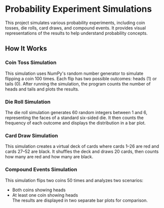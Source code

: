 # Probability Experiment Simulations

This project simulates various probability experiments, including coin tosses, die rolls, card draws, and compound events. It provides visual representations of the results to help understand probability concepts.

## How It Works

### Coin Toss Simulation
This simulation uses NumPy's random number generator to simulate flipping a coin 100 times. Each flip has two possible outcomes: heads (1) or tails (0). After running the simulation, the program counts the number of heads and tails and plots the results.

### Die Roll Simulation
The die roll simulation generates 60 random integers between 1 and 6, representing the faces of a standard six-sided die. It then counts the frequency of each outcome and displays the distribution in a bar plot.

### Card Draw Simulation
This simulation creates a virtual deck of cards where cards 1–26 are red and cards 27–52 are black. It shuffles the deck and draws 20 cards, then counts how many are red and how many are black.

### Compound Events Simulation
This simulation flips two coins 50 times and analyzes two scenarios:
- Both coins showing heads  
- At least one coin showing heads  
The results are displayed in two separate bar plots for comparison.
